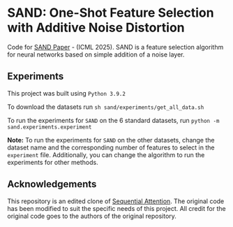 # SAND: One-Shot Feature Selection with Additive Noise Distortion

Code for [SAND Paper](https://arxiv.org/abs/2505.03923) - (ICML 2025).
SAND is a feature selection algorithm for neural networks based on simple addition of a noise layer.

## Experiments
This project was built using `Python 3.9.2`

To download the datasets run `sh sand/experiments/get_all_data.sh`

To run the experiments for `SAND` on the 6 standard datasets, run `python -m sand.experiments.experiment`

**Note:** To run the experiments for `SAND` on the other datasets, change the dataset name and the corresponding number of features to select in the `experiment` file. Additionally, you can change the algorithm to run the experiments for other methods.





## Acknowledgements

This repository is an edited clone of [Sequential Attention](XXXX-1). The original code has been modified to suit the specific needs of this project. All credit for the original code goes to the authors of the original repository.
